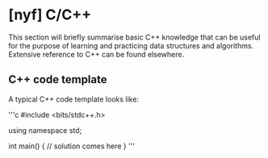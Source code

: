 # \[nyf\] C/C++

This section will briefly summarise basic C++ knowledge that can be useful for the purpose of learning and practicing data structures and algorithms. Extensive reference to C++ can be found elsewhere.

## C++ code template
A typical C++ code template looks like:

'''c
#include <bits/stdc++.h>

using namespace std;

int main() {
    // solution comes here
}
'''

